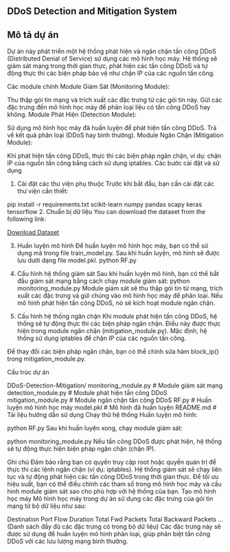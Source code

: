 ## DDoS Detection and Mitigation System
## Mô tả dự án
Dự án này phát triển một hệ thống phát hiện và ngăn chặn tấn công DDoS (Distributed Denial of Service) sử dụng các mô hình học máy. Hệ thống sẽ giám sát mạng trong thời gian thực, phát hiện các tấn công DDoS và tự động thực thi các biện pháp bảo vệ như chặn IP của các nguồn tấn công.

Các module chính
Module Giám Sát (Monitoring Module):

Thu thập gói tin mạng và trích xuất các đặc trưng từ các gói tin này.
Gửi các đặc trưng đến mô hình học máy để phân loại liệu có tấn công DDoS hay không.
Module Phát Hiện (Detection Module):

Sử dụng mô hình học máy đã huấn luyện để phát hiện tấn công DDoS.
Trả về kết quả phân loại (DDoS hay bình thường).
Module Ngăn Chặn (Mitigation Module):

Khi phát hiện tấn công DDoS, thực thi các biện pháp ngăn chặn, ví dụ: chặn IP của nguồn tấn công bằng cách sử dụng iptables.
Các bước cài đặt và sử dụng
1. Cài đặt các thư viện phụ thuộc
Trước khi bắt đầu, bạn cần cài đặt các thư viện cần thiết:

pip install -r requirements.txt
scikit-learn
numpy
pandas
scapy
keras
tensorflow
2. Chuẩn bị dữ liệu
You can download the dataset from the following link:

[Download Dataset](https://drive.google.com/file/d/1amqNCTs9boU6g9y57p8O2q7GeTIK35P9/view?usp=drive_link)


3. Huấn luyện mô hình
Để huấn luyện mô hình học máy, bạn có thể sử dụng mã trong file train_model.py. Sau khi huấn luyện, mô hình sẽ được lưu dưới dạng file model.pkl.
python RF.py
4. Cấu hình hệ thống giám sát
Sau khi huấn luyện mô hình, bạn có thể bắt đầu giám sát mạng bằng cách chạy module giám sát:
python monitoring_module.py
Module giám sát sẽ thu thập gói tin từ mạng, trích xuất các đặc trưng và gửi chúng vào mô hình học máy để phân loại. Nếu mô hình phát hiện tấn công DDoS, nó sẽ kích hoạt module ngăn chặn.

5. Cấu hình hệ thống ngăn chặn
Khi module phát hiện tấn công DDoS, hệ thống sẽ tự động thực thi các biện pháp ngăn chặn. Điều này được thực hiện trong module ngăn chặn (mitigation_module.py). Mặc định, hệ thống sử dụng iptables để chặn IP của các nguồn tấn công.

Để thay đổi các biện pháp ngăn chặn, bạn có thể chỉnh sửa hàm block_ip() trong mitigation_module.py.

Cấu trúc dự án

DDoS-Detection-Mitigation/
 monitoring_module.py       # Module giám sát mạng
 detection_module.py        # Module phát hiện tấn công DDoS
 mitigation_module.py       # Module ngăn chặn tấn công DDoS
 RF.py             # Huấn luyện mô hình học máy
 model.pkl                  # Mô hình đã huấn luyện
 README.md                  # Tài liệu hướng dẫn sử dụng
Chạy thử hệ thống
Huấn luyện mô hình:

python RF.py
Sau khi huấn luyện xong, chạy module giám sát:

python monitoring_module.py
Nếu tấn công DDoS được phát hiện, hệ thống sẽ tự động thực hiện biện pháp ngăn chặn (chặn IP).

Ghi chú
Đảm bảo rằng bạn có quyền truy cập root hoặc quyền quản trị để thực thi các lệnh ngăn chặn (ví dụ: iptables).
Hệ thống giám sát sẽ chạy liên tục và tự động phát hiện các tấn công DDoS trong thời gian thực.
Để tối ưu hiệu suất, bạn có thể điều chỉnh các tham số trong mô hình học máy và cấu hình module giám sát sao cho phù hợp với hệ thống của bạn.
Tạo mô hình học máy
Mô hình học máy trong dự án sử dụng các đặc trưng của gói tin mạng từ bộ dữ liệu như sau:

Destination Port
Flow Duration
Total Fwd Packets
Total Backward Packets
... (Danh sách đầy đủ các đặc trưng có trong bộ dữ liệu)
Các đặc trưng này sẽ được sử dụng để huấn luyện mô hình phân loại, giúp phân biệt tấn công DDoS với các lưu lượng mạng bình thường.


